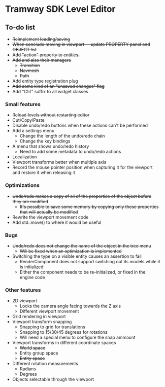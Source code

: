 # Tramway SDK Level Editor

## To-do list
- ~~Reimplement loading/saving~~
- ~~When conclude moving in viewport -- update PROPERTY panel and OBJECT list~~
- ~~Add "action" property to entities.~~
- ~~Add and also their managers~~
	- ~~Transition~~
	- ~~Navmesh~~
	- ~~Path~~
- Add entity type registration plug
- ~~Add some kind of an "unsaved changes" flag~~
- Add "Ctrl" suffix to all widget classes


### Small features
- ~~Reload levels without restarting editor~~
- Cut/Copy/Paste
- Disable undo/redo buttons when these actions can't be performed
- Add a settings menu
	- Change the length of the undo/redo chain
	- Change the key bindings
- A menu that shows undo/redo history
	- Need to add some metadata to undo/redo actions
- ~~Localization~~
- Viewport transforms better when multiple axis
- Record the mouse pointer position when capturing it for the viewport and restore it when releasing it

### Optimizations
- ~~Undo/redo makes a copy of all of the properties of the object before they are modified~~
	- ~~It's possible to save some memory by copying only those properties that will actually be modified~~
- Rewrite the viewport movement code
- Add std::move() to where it would be useful

### Bugs
- ~~Undo/redo does not change the name of the object in the tree menu~~
	- ~~Will be fixed when an optimization is implemented~~
- Switching the type on a visible entity causes an assertion to fail
	- RenderComponent does not support switching out its models while it is initialized
	- Either the component needs to be re-initialized, or fixed in the engine code
	
### Other features
- 2D viewport
	- Locks the camera angle facing towards the Z axis
	- Different viewport movement
- Grid rendering in viewport
- Viewport transform snapping
	- Snapping to grid for translations
	- Snapping to 15/30/45 degrees for rotations
	- Will need a special menu to configure the snap ammount
- Viewport transforms in different coordinate spaces
	- ~~World space~~
	- Entity group space
	- ~~Entity space~~
- Different rotation measurements
	- Radians
	- Degrees
- Objects selectable through the viewport
